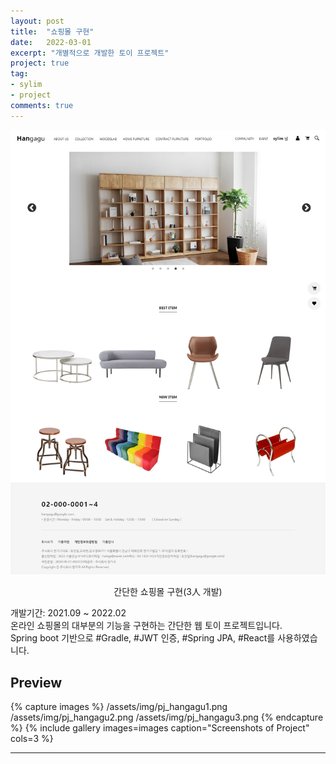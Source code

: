 ```yaml
---
layout: post
title:  "쇼핑몰 구현"
date:   2022-03-01
excerpt: "개별적으로 개발한 토이 프로젝트"
project: true
tag:
- sylim 
- project
comments: true
---
```


![Moon Homepage](/assets/img/pj_hangagu.png)    
    
<center>간단한 쇼핑몰 구현(3人 개발)</center>
     
개발기간: 2021.09 ~ 2022.02<br>
온라인 쇼핑몰의 대부분의 기능을 구현하는 간단한 웹 토이 프로젝트입니다.<br>
Spring boot 기반으로 #Gradle, #JWT 인증, #Spring JPA, #React를 사용하였습니다.


## Preview

{% capture images %}
	/assets/img/pj_hangagu1.png
	/assets/img/pj_hangagu2.png
	/assets/img/pj_hangagu3.png
{% endcapture %}
{% include gallery images=images caption="Screenshots of Project" cols=3 %}

---
